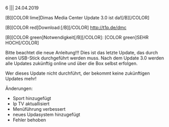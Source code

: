 6
||| 
24.04.2019

[B][COLOR lime]Dimas Media Center Update 3.0 ist da![/B][/COLOR]

[B][COLOR red]Download:[/B][/COLOR] http://t1p.de/dmc

[B][COLOR green]Notwendigkeit[/B][/COLOR]: [COLOR green]SEHR HOCH[/COLOR]

Bitte beachtet die neue Anleitung!!! Dies ist das letzte Update, das durch einen USB-Stick 
durchgeführt werden muss. Nach dem Update 3.0 werden alle Updates zukünftig online und über 
die Box selbst erfolgen. 

Wer dieses Update nicht durchführt, der bekommt keine zukünftigen Updates mehr!

Änderungen: 
- Sport hinzugefügt
- Ip TV aktuallisiert
- Menüführung verbessert
- neues Updasystem hinzugefügt
- Fehler behoben




